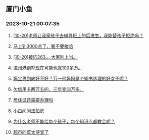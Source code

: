 ## 厦门小鱼 
### 2023-10-21 00:07:35

1. [[10-20]老师让我家孩子去辅导班上的后进生，我能替孩子拒绝吗？](http://bbs.xmfish.com/read-htm-tid-18091987.html)

2. [马上到3000点了，要不要梭哈](http://bbs.xmfish.com/read-htm-tid-18091988.html)

3. [[10-20]被坑263.。大家别上当。](http://bbs.xmfish.com/read-htm-tid-18092077.html)

4. [漳州港别墅现在可能也就100多万。](http://bbs.xmfish.com/read-htm-tid-18092119.html)

5. [妈宝男到底好不好？万一他妈妈是个知书达理的好女子呢？](http://bbs.xmfish.com/read-htm-tid-18091963.html)

6. [欠信用卡两万五的，三年变四万多。](http://bbs.xmfish.com/read-htm-tid-18092223.html)

7. [居住证还需要办理吗](http://bbs.xmfish.com/read-htm-tid-18092203.html)

8. [小白问问法拍房](http://bbs.xmfish.com/read-htm-tid-18091922.html)

9. [为什么老师不能给每个孩子，每个知识点都教会呢？](http://bbs.xmfish.com/read-htm-tid-18091950.html)

10. [超市的菜太便宜了](http://bbs.xmfish.com/read-htm-tid-18092189.html)

